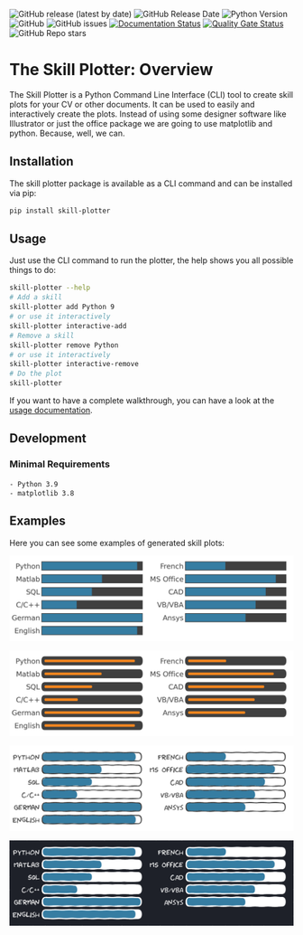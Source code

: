 ![GitHub release (latest by date)](https://img.shields.io/github/v/release/AndreWohnsland/skillplotter)
![GitHub Release Date](https://img.shields.io/github/release-date/AndreWohnsland/skillplotter)
![Python Version](https://img.shields.io/badge/python-%3E%3D%203.9-blue)
![GitHub](https://img.shields.io/github/license/AndreWohnsland/skillplotter)
![GitHub issues](https://img.shields.io/github/issues-raw/AndreWohnsland/skillplotter)
[![Documentation Status](https://readthedocs.org/projects/skillplotter/badge/?version=latest)](https://skillplotter.readthedocs.io)
[![Quality Gate Status](https://sonarcloud.io/api/project_badges/measure?project=AndreWohnsland_skillplotter&metric=alert_status)](https://sonarcloud.io/summary/new_code?id=AndreWohnsland_skillplotter)
![GitHub Repo stars](https://img.shields.io/github/stars/AndreWohnsland/skillplotter?style=social)

# The Skill Plotter: Overview

The Skill Plotter is a Python Command Line Interface (CLI) tool to create skill plots for your CV or other documents.
It can be used to easily and interactively create the plots.
Instead of using some designer software like Illustrator or just the office package we are going to use matplotlib and python.
Because, well, we can.

## Installation

The skill plotter package is available as a CLI command and can be installed via pip:


```bash
pip install skill-plotter
```

## Usage

Just use the CLI command to run the plotter, the help shows you all possible things to do:

```bash
skill-plotter --help
# Add a skill
skill-plotter add Python 9
# or use it interactively
skill-plotter interactive-add
# Remove a skill
skill-plotter remove Python
# or use it interactively
skill-plotter interactive-remove
# Do the plot
skill-plotter
```

If you want to have a complete walkthrough, you can have a look at the [usage documentation](https://skillplotter.readthedocs.io/usage/).

## Development

### Minimal Requirements

```
- Python 3.9
- matplotlib 3.8
```

## Examples

Here you can see some examples of generated skill plots:

![skillist](https://github.com/AndreWohnsland/skillplotter/blob/master/docs/img/skills_example.png?raw=true)

![skillist2](https://github.com/AndreWohnsland/skillplotter/blob/master/docs/img/skills_example2.png?raw=true)

![skillist3](https://github.com/AndreWohnsland/skillplotter/blob/master/docs/img/skills_example3.png?raw=true)

![skillist4](https://github.com/AndreWohnsland/skillplotter/blob/master/docs/img/skills_example4.png?raw=true)
